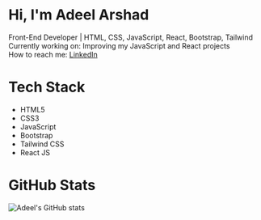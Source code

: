 # Hi, I'm Adeel Arshad
Front-End Developer | HTML, CSS, JavaScript, React, Bootstrap, Tailwind  
Currently working on: Improving my JavaScript and React projects  
How to reach me: [LinkedIn](https://www.linkedin.com/in/adeel-arshad-05a36727b/)

# Tech Stack
- HTML5
- CSS3
- JavaScript
- Bootstrap
- Tailwind CSS
- React JS

# GitHub Stats
![Adeel's GitHub stats](https://github-readme-stats.vercel.app/api?username=Adeel253786&show_icons=true&theme=radical)

